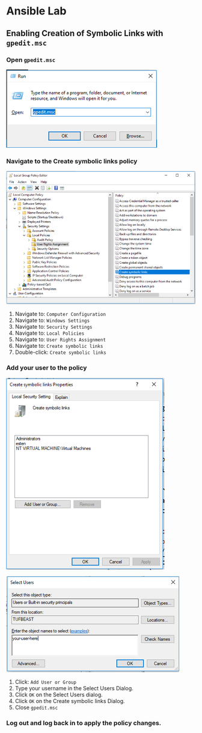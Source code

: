 # Ansible Lab

## Enabling Creation of Symbolic Links with `gpedit.msc`

### Open `gpedit.msc`

![Run gpedit.msc](../.imgs/setup/run-gpedit.PNG)

### Navigate to the Create symbolic links policy

![gpedit.msc screenshot of Create symbolic links policy location](../.imgs/setup/gpedit.PNG)

1. Navigate to: `Computer Configuration`
2. Navigate to: `Windows Settings`
3. Navigate to: `Security Settings`
4. Navigate to: `Local Policies`
5. Navigate to: `User Rights Assignment`
6. Navigate to: `Create symbolic links`
7. Double-click: `Create symbolic links`

### Add your user to the policy

![Screenshot of the Create symbolic links dialog](../.imgs/setup/create-symbolic-links-dialog.PNG)

![Select Users Dialog](../.imgs/setup/select-users-dialog.PNG)

1. Click: `Add User or Group`
2. Type your username in the Select Users Dialog.
3. Click `OK` on the Select Users dialog.
4. Click `OK` on the Create symbolic links Dialog.
5. Close `gpedit.msc`

### Log out and log back in to apply the policy changes.